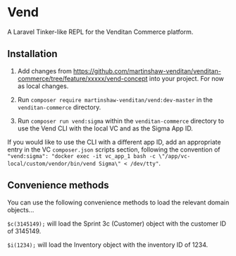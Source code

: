 # Vend

A Laravel Tinker-like REPL for the Venditan Commerce platform.


## Installation

1. Add changes from https://github.com/martinshaw-venditan/venditan-commerce/tree/feature/xxxxx/vend-concept into your project. For now as local changes.

2. Run `composer require martinshaw-venditan/vend:dev-master` in the `venditan-commerce` directory. 

3. Run `composer run vend:sigma` within the `venditan-commerce` directory to use the Vend CLI with the local VC and as the Sigma App ID.

If you would like to use the CLI with a different app ID, add an appropriate entry in the VC `composer.json` scripts section, following the convention of `"vend:sigma": "docker exec -it vc_app_1 bash -c \"/app/vc-local/custom/vendor/bin/vend Sigma\" < /dev/tty"`.

## Convenience methods

You can use the following convenience methods to load the relevant domain objects...

`$c(3145149);` will load the Sprint 3c (Customer) object with the customer ID of 3145149.

`$i(1234);` will load the Inventory object with the inventory ID of 1234.
